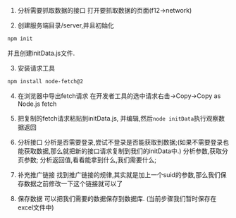 1. 分析需要抓取数据的接口
   打开要抓取数据的页面(f12->network)

2. 创建服务端目录/server,并且初始化

```sh
npm init
```

并且创建initData.js文件.

3. 安装请求工具

```sh
npm install node-fetch@2
```

4. 在浏览器中导出fetch请求
   在开发者工具的选中请求右击->Copy->Copy as Node.js fetch

5. 把复制的fetch请求粘贴到initData.js, 并编辑,然后`node initData`执行观察数据返回

6. 分析接口
   分析是否需要登录,尝试不登录是否能获取到数据;(如果不需要登录也能获取数据,那么就把新的接口请求复制到我们的initData中.)
   分析参数,获取分页参数;
   分析返回值,看看能拿到什么,我们需要什么;

7. 补充推广链接
   找到推广链接的规律,其实就是加上一个suid的参数,那么我们保存数据之前修改一下这个链接就可以了

8. 保存数据
   可以把我们需要的数据保存到数据库.
   (当前步骤我们暂时保存在excel文件中)
